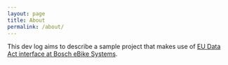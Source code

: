 ```yaml
---
layout: page
title: About
permalink: /about/
---
```


This dev log aims to describe a sample project that makes use of [EU Data Act interface at Bosch eBike Systems](https://flow.bosch-ebike.com/data-act).
